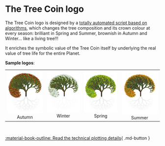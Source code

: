 # The Tree Coin logo

The Tree Coin logo is designed by a <a target="_blank" href="https://github.com/Tree-Coin/Logo">totally automated script based on algorithms</a>, which changes the tree composition and its crown colour at every season: brilliant in Spring and Summer, brownish in Autumn and Winter... like a living tree!!!

It enriches the symbolic value of the Tree Coin itself by underlying the real value of tree life for the entire Planet.

**Sample logos**:
<table style="width: 100%; border: 0px none !important; pointer-events: none;">
  <tr>
    <td align="center">
      <img src="../../_img/autumn_500.png" title="Autumn" style="background: #fff;" /><br />Autumn
    </td>
    <td align="center">
      <img src="../../_img/winter_500.png" title="Winter" style="background: #fff;" /><br />Winter
    </td>
    <td align="center">
      <img src="../../_img/spring_500.png" title="Spring" style="background: #fff;" /><br />Spring
    </td>
    <td align="center">
      <img src="../../_img/summer_500.png" title="Summer" style="background: #fff;" /><br />Summer
    </td>
  </tr>
</table>

<br>

[:material-book-outline: Read the technical plotting details](../technical-plotting-details/){ .md-button }
